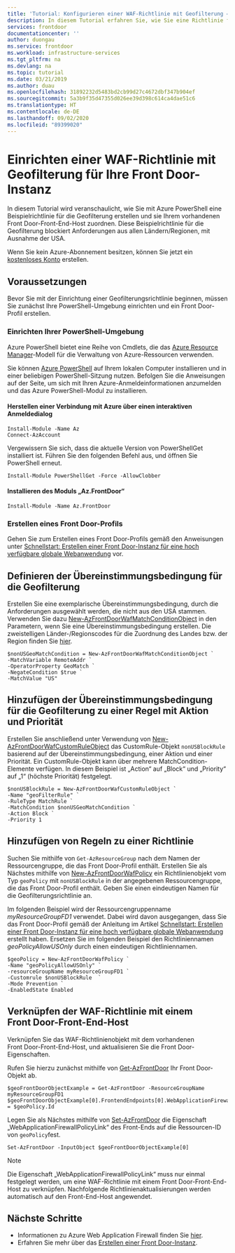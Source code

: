```yaml
---
title: 'Tutorial: Konfigurieren einer WAF-Richtlinie mit Geofilterung – Azure Front Door'
description: In diesem Tutorial erfahren Sie, wie Sie eine Richtlinie für die Geofilterung erstellen und Ihrem vorhandenen Front Door-Front-End-Host zuordnen.
services: frontdoor
documentationcenter: ''
author: duongau
ms.service: frontdoor
ms.workload: infrastructure-services
ms.tgt_pltfrm: na
ms.devlang: na
ms.topic: tutorial
ms.date: 03/21/2019
ms.author: duau
ms.openlocfilehash: 31892232d5483bd2cb99d27c4672dbf347b904ef
ms.sourcegitcommit: 5a3b9f35d47355d026ee39d398c614ca4dae51c6
ms.translationtype: HT
ms.contentlocale: de-DE
ms.lasthandoff: 09/02/2020
ms.locfileid: "89399020"
---
```

# <a name="how-to-set-up-a-geo-filtering-waf-policy-for-your-front-door"></a>Einrichten einer WAF-Richtlinie mit Geofilterung für Ihre Front Door-Instanz
In diesem Tutorial wird veranschaulicht, wie Sie mit Azure PowerShell eine Beispielrichtlinie für die Geofilterung erstellen und sie Ihrem vorhandenen Front Door-Front-End-Host zuordnen. Diese Beispielrichtlinie für die Geofilterung blockiert Anforderungen aus allen Ländern/Regionen, mit Ausnahme der USA.

Wenn Sie kein Azure-Abonnement besitzen, können Sie jetzt ein [kostenloses Konto](https://azure.microsoft.com/free/?WT.mc_id=A261C142F) erstellen.

## <a name="prerequisites"></a>Voraussetzungen
Bevor Sie mit der Einrichtung einer Geofilterungsrichtlinie beginnen, müssen Sie zunächst Ihre PowerShell-Umgebung einrichten und ein Front Door-Profil erstellen.
### <a name="set-up-your-powershell-environment"></a>Einrichten Ihrer PowerShell-Umgebung
Azure PowerShell bietet eine Reihe von Cmdlets, die das [Azure Resource Manager](https://docs.microsoft.com/azure/azure-resource-manager/resource-group-overview)-Modell für die Verwaltung von Azure-Ressourcen verwenden. 

Sie können [Azure PowerShell](https://docs.microsoft.com/powershell/azure/) auf Ihrem lokalen Computer installieren und in einer beliebigen PowerShell-Sitzung nutzen. Befolgen Sie die Anweisungen auf der Seite, um sich mit Ihren Azure-Anmeldeinformationen anzumelden und das Azure PowerShell-Modul zu installieren.

#### <a name="connect-to-azure-with-an-interactive-dialog-for-sign-in"></a>Herstellen einer Verbindung mit Azure über einen interaktiven Anmeldedialog
```
Install-Module -Name Az
Connect-AzAccount
```
Vergewissern Sie sich, dass die aktuelle Version von PowerShellGet installiert ist. Führen Sie den folgenden Befehl aus, und öffnen Sie PowerShell erneut.

```
Install-Module PowerShellGet -Force -AllowClobber
``` 
#### <a name="install-azfrontdoor-module"></a>Installieren des Moduls „Az.FrontDoor“ 

```
Install-Module -Name Az.FrontDoor
```

### <a name="create-a-front-door-profile"></a>Erstellen eines Front Door-Profils
Gehen Sie zum Erstellen eines Front Door-Profils gemäß den Anweisungen unter [Schnellstart: Erstellen einer Front Door-Instanz für eine hoch verfügbare globale Webanwendung](quickstart-create-front-door.md) vor.

## <a name="define-geo-filtering-match-condition"></a>Definieren der Übereinstimmungsbedingung für die Geofilterung

Erstellen Sie eine exemplarische Übereinstimmungsbedingung, durch die Anforderungen ausgewählt werden, die nicht aus den USA stammen. Verwenden Sie dazu [New-AzFrontDoorWafMatchConditionObject](/powershell/module/az.frontdoor/new-azfrontdoorwafmatchconditionobject) in den Parametern, wenn Sie eine Übereinstimmungsbedingung erstellen. Die zweistelligen Länder-/Regionscodes für die Zuordnung des Landes bzw. der Region finden Sie [hier](front-door-geo-filtering.md).

```azurepowershell-interactive
$nonUSGeoMatchCondition = New-AzFrontDoorWafMatchConditionObject `
-MatchVariable RemoteAddr `
-OperatorProperty GeoMatch `
-NegateCondition $true `
-MatchValue "US"
```
 
## <a name="add-geo-filtering-match-condition-to-a-rule-with-action-and-priority"></a>Hinzufügen der Übereinstimmungsbedingung für die Geofilterung zu einer Regel mit Aktion und Priorität

Erstellen Sie anschließend unter Verwendung von [New-AzFrontDoorWafCustomRuleObject](/powershell/module/az.frontdoor/new-azfrontdoorwafcustomruleobject) das CustomRule-Objekt `nonUSBlockRule` basierend auf der Übereinstimmungsbedingung, einer Aktion und einer Priorität.  Ein CustomRule-Objekt kann über mehrere MatchCondition-Elemente verfügen.  In diesem Beispiel ist „Action“ auf „Block“ und „Priority“ auf „1“ (höchste Priorität) festgelegt.

```
$nonUSBlockRule = New-AzFrontDoorWafCustomRuleObject `
-Name "geoFilterRule" `
-RuleType MatchRule `
-MatchCondition $nonUSGeoMatchCondition `
-Action Block `
-Priority 1
```

## <a name="add-rules-to-a-policy"></a>Hinzufügen von Regeln zu einer Richtlinie
Suchen Sie mithilfe von `Get-AzResourceGroup` nach dem Namen der Ressourcengruppe, die das Front Door-Profil enthält. Erstellen Sie als Nächstes mithilfe von [New-AzFrontDoorWafPolicy](/powershell/module/az.frontdoor/new-azfrontdoorwafpolicy) ein Richtlinienobjekt vom Typ `geoPolicy` mit `nonUSBlockRule` in der angegebenen Ressourcengruppe, die das Front Door-Profil enthält. Geben Sie einen eindeutigen Namen für die Geofilterungsrichtlinie an. 

Im folgenden Beispiel wird der Ressourcengruppenname *myResourceGroupFD1* verwendet. Dabei wird davon ausgegangen, dass Sie das Front Door-Profil gemäß der Anleitung im Artikel [Schnellstart: Erstellen einer Front Door-Instanz für eine hoch verfügbare globale Webanwendung](quickstart-create-front-door.md) erstellt haben. Ersetzen Sie im folgenden Beispiel den Richtliniennamen *geoPolicyAllowUSOnly* durch einen eindeutigen Richtliniennamen.

```
$geoPolicy = New-AzFrontDoorWafPolicy `
-Name "geoPolicyAllowUSOnly" `
-resourceGroupName myResourceGroupFD1 `
-Customrule $nonUSBlockRule  `
-Mode Prevention `
-EnabledState Enabled
```

## <a name="link-waf-policy-to-a-front-door-frontend-host"></a>Verknüpfen der WAF-Richtlinie mit einem Front Door-Front-End-Host
Verknüpfen Sie das WAF-Richtlinienobjekt mit dem vorhandenen Front Door-Front-End-Host, und aktualisieren Sie die Front Door-Eigenschaften. 

Rufen Sie hierzu zunächst mithilfe von [Get-AzFrontDoor](/powershell/module/az.frontdoor/get-azfrontdoor) Ihr Front Door-Objekt ab. 

```
$geoFrontDoorObjectExample = Get-AzFrontDoor -ResourceGroupName myResourceGroupFD1
$geoFrontDoorObjectExample[0].FrontendEndpoints[0].WebApplicationFirewallPolicyLink = $geoPolicy.Id
```

Legen Sie als Nächstes mithilfe von [Set-AzFrontDoor](/powershell/module/az.frontdoor/set-azfrontdoor) die Eigenschaft „WebApplicationFirewallPolicyLink“ des Front-Ends auf die Ressourcen-ID von `geoPolicy`fest.

```
Set-AzFrontDoor -InputObject $geoFrontDoorObjectExample[0]
```

> [!NOTE] 
> Die Eigenschaft „WebApplicationFirewallPolicyLink“ muss nur einmal festgelegt werden, um eine WAF-Richtlinie mit einem Front Door-Front-End-Host zu verknüpfen. Nachfolgende Richtlinienaktualisierungen werden automatisch auf den Front-End-Host angewendet.

## <a name="next-steps"></a>Nächste Schritte
- Informationen zu Azure Web Application Firewall finden Sie [hier](waf-overview.md).
- Erfahren Sie mehr über das [Erstellen einer Front Door-Instanz](quickstart-create-front-door.md).
